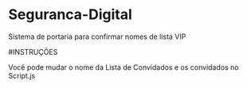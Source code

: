 # Seguranca-Digital
Sistema de portaria para confirmar nomes de lista VIP

#INSTRUÇÕES

Você pode mudar o nome da Lista de Convidados e os convidados no Script.js
